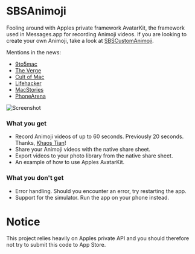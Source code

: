 # SBSAnimoji

Fooling around with Apples private framework AvatarKit, the framework used in Messages.app for recording Animoji videos. If you are looking to create your own Animoji, take a look at [SBSCustomAnimoji](https://github.com/simonbs/SBSCustomAnimoji).

Mentions in the news:

- [9to5mac](https://9to5mac.com/2017/11/06/standalone-animoji-app-ios/)
- [The Verge](https://www.theverge.com/2017/11/7/16617018/sbsanimoji-app-animoji-developer)
- [Cult of Mac](https://www.cultofmac.com/512661/animoji-hack/)
- [Lifehacker](https://lifehacker.com/make-your-animoji-videos-twice-as-long-with-this-unoffi-1820256820)
- [MacStories](https://www.macstories.net/linked/animoji-and-avatarkit/)
- [PhoneArena](https://www.phonearena.com/news/iOS-developer-creates-stand-alone-Animoji-app-with-longer-recording-time_id99588)

![Screenshot](screenshot.png)

### What you get

- Record Animoji videos of up to 60 seconds. Previously 20 seconds. Thanks, [Khaos Tian](https://github.com/KhaosT)!
- Share your Animoji videos with the native share sheet.
- Export videos to your photo library from the native share sheet.
- An example of how to use Apples AvatarKit.

### What you don't get

- Error handling. Should you encounter an error, try restarting the app.
- Support for the simulator. Run the app on your phone instead.

# Notice

This project relies heavily on Apples private API and you should therefore not try to submit this code to App Store.
